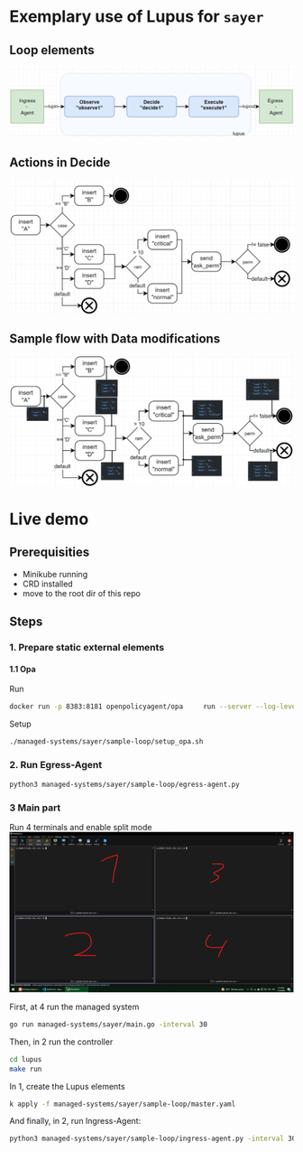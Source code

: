 # Exemplary use of Lupus for `sayer`

## Loop elements
![](../_img/4.png)

## Actions in Decide
![](../_img/3.png)

## Sample flow with Data modifications
![](../_img/5.png)

# Live demo

## Prerequisities
- Minikube running
- CRD installed
- move to the root dir of this repo
## Steps
### 1. Prepare static external elements
#### 1.1 Opa
Run
```sh
docker run -p 8383:8181 openpolicyagent/opa     run --server --log-level debug
```
Setup
```sh
./managed-systems/sayer/sample-loop/setup_opa.sh
```
### 2. Run Egress-Agent
```sh
python3 managed-systems/sayer/sample-loop/egress-agent.py 
```
### 3 Main part
Run 4 terminals and enable split mode
![](../_img/6.png)

First, at 4 run the managed system
```sh
go run managed-systems/sayer/main.go -interval 30
```
Then, in 2 run the controller
```sh
cd lupus
make run
```
In 1, create the Lupus elements
```sh
k apply -f managed-systems/sayer/sample-loop/master.yaml
```
And finally, in 2, run Ingress-Agent:
```sh
python3 managed-systems/sayer/sample-loop/ingress-agent.py -interval 30
```